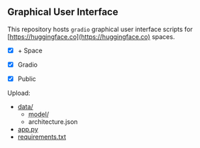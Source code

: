 <br>

## Graphical User Interface

This repository hosts `gradio` graphical user interface scripts for [https://huggingface.co](https://huggingface.co) spaces.

- [x] &plus; Space
- [x] Gradio
- [x] Public


Upload:

* [data/](.)
  * <abbr title="The model artefacts of the best model.">model/</abbr>
  * architecture.json
* [app.py](.hugging/app.py)
* [requirements.txt](.hugging/requirements.txt)

<br>
<br>

<br>
<br>

<br>
<br>

<br>
<br>
